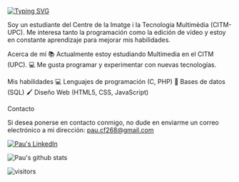 [![Typing SVG](https://readme-typing-svg.demolab.com?font=Fira+Code&pause=1000&width=435&lines=Hello+there%2C+I'm+Pau+%F0%9F%91%8B%F0%9F%8F%BB)](https://git.io/typing-svg)

Soy un estudiante del Centre de la Imatge i la Tecnologia Multimèdia (CITM-UPC). Me interesa tanto la programación como la edición de vídeo y estoy en constante aprendizaje para mejorar mis habilidades.

Acerca de mí
📚 Actualmente estoy estudiando Multimedia en el CITM (UPC).
💻 Me gusta programar y experimentar con nuevas tecnologías.

Mis habilidades
💻 Lenguajes de programación (C, PHP)
💾 Bases de datos (SQL)
🖌️ Diseño Web (HTML5, CSS, JavaScript)

Contacto

Si desea ponerse en contacto conmigo, no dude en enviarme un correo electrónico a mi dirección: pau.cf268@gmail.com

<a href="https://www.linkedin.com/in/pau-costa-forns/" target="blank"><img src="https://img.shields.io/badge/LinkedIn-0077B5?style=for-the-badge&logo=linkedin&logoColor=white" alt="Pau's LinkedIn"/></a>

![Pau's github stats](https://github-readme-stats.vercel.app/api?username=PauCosta&show_icons=true&theme=dracula&hide=contribs&count_private=true)

![visitors](https://pageview.vercel.app/?github_user=PauCosta)

<!--
**PauCosta/PauCosta** is a ✨ _special_ ✨ repository because its `README.md` (this file) appears on your GitHub profile.

Here are some ideas to get you started:

- 🔭 I’m currently working on ...
- 🌱 I’m currently learning ...
- 👯 I’m looking to collaborate on ...
- 🤔 I’m looking for help with ...
- 💬 Ask me about ...
- 📫 How to reach me: ...
- 😄 Pronouns: ...
- ⚡ Fun fact: ...
-->
